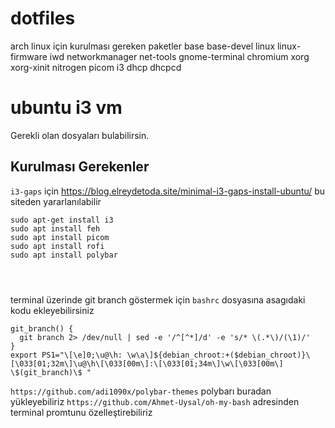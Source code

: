# dotfiles
arch linux için kurulması gereken paketler
base base-devel linux linux-firmware iwd networkmanager net-tools gnome-terminal chromium xorg xorg-xinit nitrogen picom i3 dhcp dhcpcd 
# ubuntu i3 vm
Gerekli olan dosyaları bulabilirsin.


## Kurulması Gerekenler

`i3-gaps` için https://blog.elreydetoda.site/minimal-i3-gaps-install-ubuntu/ bu siteden yararlanılabilir
```
sudo apt-get install i3
sudo apt install feh
sudo apt install picom
sudo apt install rofi
sudo apt install polybar




```
terminal üzerinde git branch göstermek için `bashrc` dosyasına asagıdaki kodu ekleyebilirsiniz
```
git_branch() {
  git branch 2> /dev/null | sed -e '/^[^*]/d' -e 's/* \(.*\)/(\1)/'
}
export PS1="\[\e]0;\u@\h: \w\a\]${debian_chroot:+($debian_chroot)}\[\033[01;32m\]\u@\h\[\033[00m\]:\[\033[01;34m\]\w\[\033[00m\] \$(git_branch)\$ "

```
`https://github.com/adi1090x/polybar-themes` polybarı buradan yükleyebiliriz
`https://github.com/Ahmet-Uysal/oh-my-bash` adresinden terminal promtunu özelleştirebiliriz
